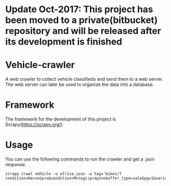 # Update Oct-2017: This project has been moved to a private(bitbucket) repository and will be released after its development is finished

# Vehicle-crawler
A web crawler to collect vehicle classifieds and send them to a web server. The web server can later be used to organize the data into a database.

# Framework
The framework for the development of this project is Scrapy(https://scrapy.org/).

# Usage
You can use the following commands to run the crawler and get a .json response.
```
scrapy crawl vehicle -o africa.json -a tag='bikes/?condition=Καινούριο&condition=Μεταχειρισμένο&offer_type=sale&pg=1&variant=XRV+750+Africa+TWIN'
```

